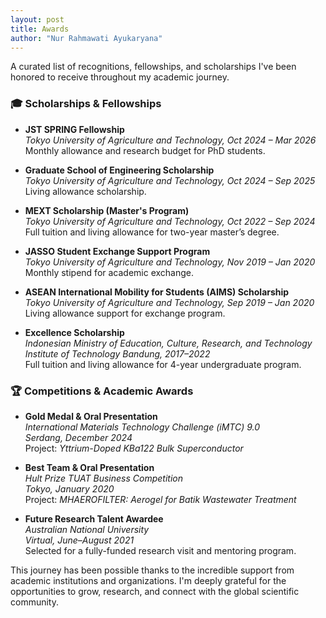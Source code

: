 ```yaml
---
layout: post
title: Awards
author: "Nur Rahmawati Ayukaryana"
---
```



A curated list of recognitions, fellowships, and scholarships I've been honored to receive throughout my academic journey.



### 🎓 Scholarships & Fellowships

- **JST SPRING Fellowship**  
  *Tokyo University of Agriculture and Technology, Oct 2024 – Mar 2026*  
  Monthly allowance and research budget for PhD students.

- **Graduate School of Engineering Scholarship**  
  *Tokyo University of Agriculture and Technology, Oct 2024 – Sep 2025*  
  Living allowance scholarship.

- **MEXT Scholarship (Master's Program)**  
  *Tokyo University of Agriculture and Technology, Oct 2022 – Sep 2024*  
  Full tuition and living allowance for two-year master’s degree.

- **JASSO Student Exchange Support Program**  
  *Tokyo University of Agriculture and Technology, Nov 2019 – Jan 2020*  
  Monthly stipend for academic exchange.

- **ASEAN International Mobility for Students (AIMS) Scholarship**  
  *Tokyo University of Agriculture and Technology, Sep 2019 – Jan 2020*  
  Living allowance support for exchange program.

- **Excellence Scholarship**  
  *Indonesian Ministry of Education, Culture, Research, and Technology*  
  *Institute of Technology Bandung, 2017–2022*  
  Full tuition and living allowance for 4-year undergraduate program.



### 🏆 Competitions & Academic Awards

- **Gold Medal & Oral Presentation**  
  *International Materials Technology Challenge (iMTC) 9.0*  
  *Serdang, December 2024*  
  Project: *Yttrium-Doped KBa122 Bulk Superconductor*

- **Best Team & Oral Presentation**  
  *Hult Prize TUAT Business Competition*  
  *Tokyo, January 2020*  
  Project: *MHAEROFILTER: Aerogel for Batik Wastewater Treatment*

- **Future Research Talent Awardee**  
  *Australian National University*  
  *Virtual, June–August 2021*  
  Selected for a fully-funded research visit and mentoring program.




This journey has been possible thanks to the incredible support from academic institutions and organizations. I'm deeply grateful for the opportunities to grow, research, and connect with the global scientific community.
